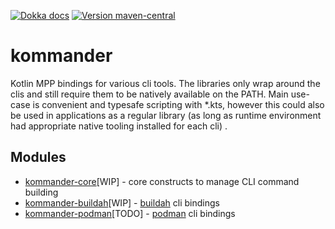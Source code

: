 [![Dokka docs](https://img.shields.io/badge/docs-dokka-orange?style=flat-square)](http://mpetuska.github.io/kommander)
[![Version maven-central](https://img.shields.io/maven-central/v/dev.petuska/kommander?logo=apache-maven&style=flat-square)](https://mvnrepository.com/artifact/dev.petuska/kommander/latest)

# kommander

Kotlin MPP bindings for various cli tools. The libraries only wrap around the clis and still require them to be natively
available on the PATH. Main use-case is convenient and typesafe scripting with *.kts, however this could also be used in
applications as a regular library (as long as runtime environment had appropriate native tooling installed for each cli)
.

## Modules

* [kommander-core](./lib/kommander-core)[WIP] - core constructs to manage CLI command building
* [kommander-buildah](./lib/kommander-buildah)[WIP] - [buildah](https://buildah.io/) cli bindings
* [kommander-podman](./lib/kommander-buildah)[TODO] - [podman](https://podman.io/) cli bindings
